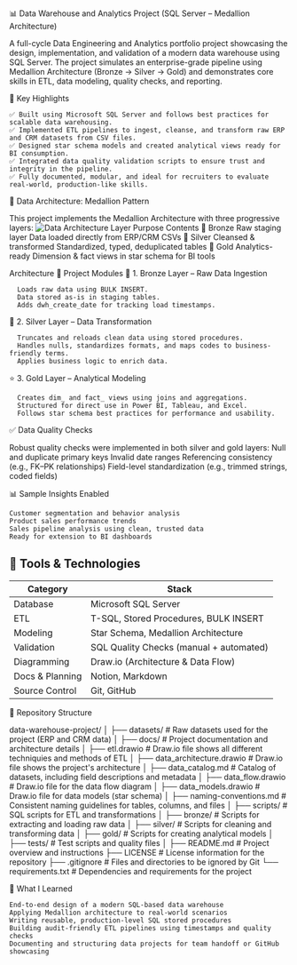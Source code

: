 📊 Data Warehouse and Analytics Project (SQL Server – Medallion Architecture)

A full-cycle Data Engineering and Analytics portfolio project showcasing the design, implementation, and validation of a modern data warehouse using SQL Server. The project simulates an enterprise-grade pipeline using Medallion Architecture (Bronze → Silver → Gold) and demonstrates core skills in ETL, data modeling, quality checks, and reporting.

🚀 Key Highlights

    ✅ Built using Microsoft SQL Server and follows best practices for scalable data warehousing.
    ✅ Implemented ETL pipelines to ingest, cleanse, and transform raw ERP and CRM datasets from CSV files.
    ✅ Designed star schema models and created analytical views ready for BI consumption.
    ✅ Integrated data quality validation scripts to ensure trust and integrity in the pipeline.
    ✅ Fully documented, modular, and ideal for recruiters to evaluate real-world, production-like skills.


🧱 Data Architecture: Medallion Pattern

This project implements the Medallion Architecture with three progressive layers:
![Data Architecture](docs/architecture.png)
Layer	Purpose	Contents
🥉 Bronze	Raw staging layer	Data loaded directly from ERP/CRM CSVs
🥈 Silver	Cleansed & transformed	Standardized, typed, deduplicated tables
🥇 Gold	Analytics-ready	Dimension & fact views in star schema for BI tools

Architecture
📘 Project Modules
🔹 1. Bronze Layer – Raw Data Ingestion

      Loads raw data using BULK INSERT.
      Data stored as-is in staging tables.
      Adds dwh_create_date for tracking load timestamps.

🔸 2. Silver Layer – Data Transformation

      Truncates and reloads clean data using stored procedures.
      Handles nulls, standardizes formats, and maps codes to business-friendly terms.
      Applies business logic to enrich data.

⭐ 3. Gold Layer – Analytical Modeling

      Creates dim_ and fact_ views using joins and aggregations.
      Structured for direct use in Power BI, Tableau, and Excel.
      Follows star schema best practices for performance and usability.


✅ Data Quality Checks

Robust quality checks were implemented in both silver and gold layers:
    Null and duplicate primary keys
    Invalid date ranges
    Referencing consistency (e.g., FK–PK relationships)
    Field-level standardization (e.g., trimmed strings, coded fields)

📊 Sample Insights Enabled

    Customer segmentation and behavior analysis
    Product sales performance trends
    Sales pipeline analysis using clean, trusted data
    Ready for extension to BI dashboards



## 🧪 Tools & Technologies

| Category           | Stack                                               |
|--------------------|-----------------------------------------------------|
| Database           | Microsoft SQL Server                                |
| ETL                | T-SQL, Stored Procedures, BULK INSERT               |
| Modeling           | Star Schema, Medallion Architecture                 |
| Validation         | SQL Quality Checks (manual + automated)            |
| Diagramming        | Draw.io (Architecture & Data Flow)                 |
| Docs & Planning    | Notion, Markdown                                    |
| Source Control     | Git, GitHub                                         |



📂 Repository Structure

  data-warehouse-project/
  │
  ├── datasets/                           # Raw datasets used for the project (ERP and CRM data)
  │
  ├── docs/                               # Project documentation and architecture details
  │   ├── etl.drawio                      # Draw.io file shows all different techniquies and methods of ETL
  │   ├── data_architecture.drawio        # Draw.io file shows the project's architecture
  │   ├── data_catalog.md                 # Catalog of datasets, including field descriptions and metadata
  │   ├── data_flow.drawio                # Draw.io file for the data flow diagram
  │   ├── data_models.drawio              # Draw.io file for data models (star schema)
  │   ├── naming-conventions.md           # Consistent naming guidelines for tables, columns, and files
  │
  ├── scripts/                            # SQL scripts for ETL and transformations
  │   ├── bronze/                         # Scripts for extracting and loading raw data
  │   ├── silver/                         # Scripts for cleaning and transforming data
  │   ├── gold/                           # Scripts for creating analytical models
  │
  ├── tests/                              # Test scripts and quality files
  │
  ├── README.md                           # Project overview and instructions
  ├── LICENSE                             # License information for the repository
  ├── .gitignore                          # Files and directories to be ignored by Git
  └── requirements.txt                    # Dependencies and requirements for the project



🧠 What I Learned

    End-to-end design of a modern SQL-based data warehouse
    Applying Medallion architecture to real-world scenarios
    Writing reusable, production-level SQL stored procedures
    Building audit-friendly ETL pipelines using timestamps and quality checks
    Documenting and structuring data projects for team handoff or GitHub showcasing
